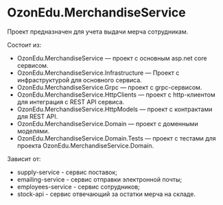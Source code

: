 ﻿# OzonEdu.MerchandiseService
Проект предназначен для учета выдачи мерча сотрудникам.

Состоит из:
- OzonEdu.MerchandiseService — проект с основным asp.net core сервисом.
- OzonEdu.MerchandiseService.Infrastructure — Проект с инфраструктурой для основного сервиса.
- OzonEdu.MerchandiseService.Grpc — проект с grpc-сервисом.
- OzonEdu.MerchandiseService.HttpClients — проект с http-клиентом для интеграция с REST API сервиса.
- OzonEdu.MerchandiseService.HttpModels — проект с контрактами для REST API.
- OzonEdu.MerchandiseService.Domain — проект с доменными моделями.
- OzonEdu.MerchandiseService.Domain.Tests — проект с тестами для проекта OzonEdu.MerchandiseService.Domain.

Зависит от:
- supply-service - сервис поставок;
- emailing-service - сервис отправки электронной почты;
- employees-service - сервис сотрудников;
- stock-api - сервис отвечающий за остатки мерча на складе.
